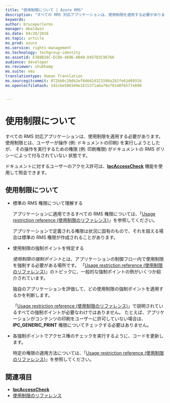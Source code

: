 ```yaml
---
title: "使用制限について | Azure RMS"
description: "すべての RMS 対応アプリケーションは、使用制限を適用する必要があります。"
keywords: 
author: bruceperlerms
manager: mbaldwin
ms.date: 04/28/2016
ms.topic: article
ms.prod: azure
ms.service: rights-management
ms.technology: techgroup-identity
ms.assetid: E388B16C-ECDA-4696-A040-D457D3C96766
audience: developer
ms.reviewer: shubhamp
ms.suite: ems
translationtype: Human Translation
ms.sourcegitcommit: 872bb0c20db2ef8d661d321598a2b1fe61d69316
ms.openlocfilehash: 2d2cbe580349e1615371a6a76e78140f6577e890


---
```


# 使用制限について

すべての RMS 対応アプリケーションは、使用制限を適用する必要があります。 使用制限とは、ユーザーが操作 (例: ドキュメントの印刷) を実行しようとしたが、 その操作を実行するための権限 (例: 印刷権限) がドキュメントの RMS ポリシーによって付与されていない 状態です。

ドキュメントに対するユーザーのアクセス許可は、[**IpcAccessCheck**](/rights-management/sdk/2.1/api/win/functions#msipc_ipcaccesscheck) 機能を使用して照会できます。

## 使用制限について

-   標準の RMS 権限について理解する

    アプリケーションに適用できるすべての RMS 権限については、「[Usage restriction reference (使用制限のリファレンス)](usage-restriction-reference.md)」を参照してください。

    アプリケーションで定義される権限は状況に固有のもので、それを超える場合は標準の RMS 権限が作成されることがあります。

-   使用制限の強制ポイントを特定する

    *使用制限の強制ポイント*とは、アプリケーションの制御フロー内で使用制限を強制する必要がある場所です。 「[Usage restriction reference (使用制限のリファレンス)](usage-restriction-reference.md)」のトピックに、一般的な強制ポイントの例がいくつか紹介されています。

    独自のアプリケーションを評価して、どの使用制限の強制ポイントを適用するかを判断します。

    「[Usage restriction reference (使用制限のリファレンス)](usage-restriction-reference.md)」で説明されているすべての強制ポイントが必要なわけではありません。 たとえば、アプリケーションがコンテンツの印刷をユーザーに許可していない場合は、**IPC\_GENERIC\_PRINT** 権限についてチェックする必要はありません。

-   各強制ポイントでアクセス権のチェックを実行するように、コードを更新します。

    特定の権限の適用方法については、「[Usage restriction reference (使用制限のリファレンス)](usage-restriction-reference.md)」を参照してください。

## 関連項目

* [**IpcAccessCheck**](/rights-management/sdk/2.1/api/win/functions#msipc_ipcaccesscheck)
* [使用制限のリファレンス](usage-restriction-reference.md)
 

 



<!--HONumber=Jun16_HO4-->



